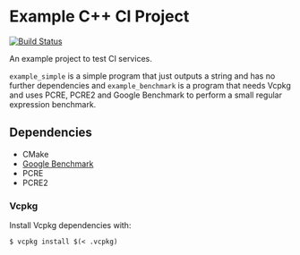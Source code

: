 # Example C++ CI Project

[![Build Status](https://travis-ci.com/Toxe/example-cpp-ci-project.svg?branch=master)](https://travis-ci.com/Toxe/example-cpp-ci-project)

An example project to test CI services.

`example_simple` is a simple program that just outputs a string and has no further dependencies and `example_benchmark` is a program that needs Vcpkg and uses PCRE, PCRE2 and Google Benchmark to perform a small regular expression benchmark.

## Dependencies

- CMake
- [Google Benchmark](https://github.com/google/benchmark)
- PCRE
- PCRE2

### Vcpkg

Install Vcpkg dependencies with:

    $ vcpkg install $(< .vcpkg)
